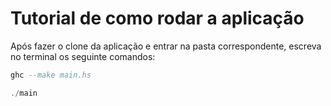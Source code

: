 <h1>Tutorial de como rodar a aplicação</h1>
<p>Após fazer o clone da aplicação e entrar na pasta correspondente, escreva no terminal os seguinte comandos: </p>

```hs
ghc --make main.hs 

./main
```